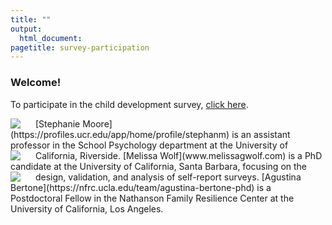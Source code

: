 ```yaml
---
title: ""
output:
  html_document:
pagetitle: survey-participation
---
```

### Welcome!

To participate in the child development survey, [click here](http://ucsbeducation.az1.qualtrics.com/jfe/form/SV_3ZTQbYXL5nQaLyJ).



<Our Research Team>
<img src="/Steph2.png" style="max-width:12%;min-width:40px;float:left;">
[Stephanie Moore](https://profiles.ucr.edu/app/home/profile/stephanm) is an assistant professor in the School Psychology department at the University of California, Riverside.

<img src="/me.png" style="max-width:12%;min-width:40px;float:left;"/>
[Melissa Wolf](www.melissagwolf.com) is a PhD candidate at the University of California, Santa Barbara, focusing on the design, validation, and analysis of self-report surveys.

<img src="/Agustina2.png" style="max-width:12%;min-width:40px;float:left;">
[Agustina Bertone](https://nfrc.ucla.edu/team/agustina-bertone-phd) is a Postdoctoral Fellow in the Nathanson Family Resilience Center at the University of California, Los Angeles.
</Our Research Team>